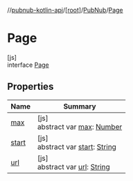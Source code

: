 //[pubnub-kotlin-api](../../../../index.md)/[[root]](../../index.md)/[PubNub](../index.md)/[Page](index.md)

# Page

[js]\
interface [Page](index.md)

## Properties

| Name | Summary |
|---|---|
| [max](max.md) | [js]<br>abstract var [max](max.md): [Number](https://kotlinlang.org/api/latest/jvm/stdlib/kotlin/-number/index.html) |
| [start](start.md) | [js]<br>abstract var [start](start.md): [String](https://kotlinlang.org/api/latest/jvm/stdlib/kotlin/-string/index.html) |
| [url](url.md) | [js]<br>abstract var [url](url.md): [String](https://kotlinlang.org/api/latest/jvm/stdlib/kotlin/-string/index.html) |
